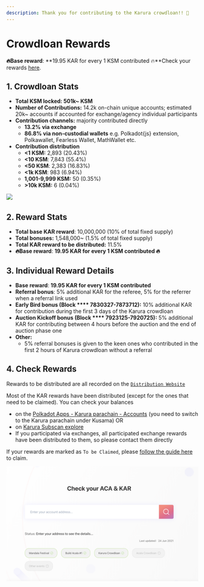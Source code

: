 ```yaml
---
description: Thank you for contributing to the Karura crowdloan!! 🚀
---
```


# Crowdloan Rewards

**🔥Base reward**: **19.95 KAR for every 1 KSM contributed 🔥**Check your rewards [here](https://distribution.acala.network).

## 1. Crowdloan Stats

* **Total KSM locked: 501k\~ KSM**
* **Number of Contributions:** 14.2k on-chain unique accounts; estimated 20k\~ accounts if accounted for exchange/agency individual participants
* **Contribution channels:** majority contributed directly
  * **13.2% via exchange**
  * **86.8% via non-custodial wallets** e.g. Polkadot{js} extension, Polkawallet, Fearless Wallet, MathWallet etc.
* **Contribution distribution**
  * **<1 KSM:**   2,893 (20.43%)
  * **<10 KSM**: 7,843 (55.4%)
  * **<50 KSM**: 2,383 (16.83%)
  * **<1k KSM**: 983 (6.94%)
  * **1,001-9,999 KSM:** 50 (0.35%)
  * **>10k KSM:** 6 (0.04%)

![](https://firebasestorage.googleapis.com/v0/b/gitbook-x-prod.appspot.com/o/spaces%2F-MAz4EenwXLth\_HO\_hmJ-887967055%2Fuploads%2FgAnqBIhHtdz96XQET2MK%2Ffile.png?alt=media)

## 2. Reward Stats

* **Total base KAR reward**: 10,000,000 (10% of total fixed supply)
* **Total bonuses:** 1,548,000\~ (1.5% of total fixed supply)
* **Total KAR reward to be distributed:** 11.5%
* **🔥Base reward**: **19.95 KAR for every 1 KSM contributed 🔥**

## 3. Individual Reward Details

* **Base reward**: **19.95 KAR for every 1 KSM contributed**
* **Referral bonus**: 5% additional KAR for the referee, 5% for the referrer when a referral link used
* **Early Bird bonus (**Block **** 7830327-7873712**):** 10% additional KAR for contribution during the first 3 days of the Karura crowdloan
* **Auction Kickoff bonus (**Block **** 7923125-7920725**):** 5% additional KAR for contributing between 4 hours before the auction and the end of auction phase one
* **Other:**&#x20;
  * 5% referral bonuses is given to the keen ones who contributed in the first 2 hours of Karura crowdloan without a referral

## 4. Check Rewards

Rewards to be distributed are all recorded on the [`Distribution Website`](https://distribution.acala.network)

Most of the KAR rewards have been distributed (except for the ones that need to be claimed). You can check your balances&#x20;

* on the [Polkadot Apps - Karura parachain - Accounts](https://polkadot.js.org/apps/#/accounts) (you need to switch to the Karura parachain under Kusama) OR
* on [Karura Subscan explore](https://karura.subscan.io)
* If you participated via exchanges, all participated exchange rewards have been distributed to them, so please contact them directly

If your rewards are marked as `To be Claimed`, please [follow the guide here](claim-kar.md) to claim.

![](../../.gitbook/assets/screen-shot-2021-06-28-at-3.45.11-pm.png)
